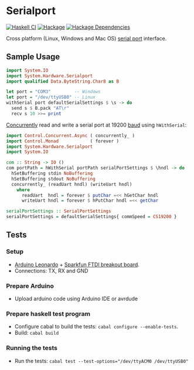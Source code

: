 # Serialport

[![Haskell CI](https://github.com/standardsemiconductor/serialport/actions/workflows/haskell.yml/badge.svg)](https://github.com/standardsemiconductor/serialport/actions/workflows/haskell.yml)
[![Hackage][hackage-badge]][hackage]
[![Hackage Dependencies][hackage-deps-badge]][hackage-deps]

Cross platform (Linux, Windows and Mac OS) [serial port](https://en.wikipedia.org/wiki/Serial_port) interface.

## Sample Usage

```haskell
import System.IO
import System.Hardware.Serialport
import qualified Data.ByteString.Char8 as B

let port = "COM3"         -- Windows
let port = "/dev/ttyUSB0" -- Linux
withSerial port defaultSerialSettings $ \s -> do
  send s $ B.pack "AT\r"
  recv s 10 >>= print
```

[Concurrently](https://hackage.haskell.org/package/async) read and write a serial port at 19200 [baud](https://learn.sparkfun.com/tutorials/serial-communication/rules-of-serial) using `hWithSerial`:
```haskell
import Control.Concurrent.Async ( concurrently_ )
import Control.Monad            ( forever )
import System.Hardware.Serialport
import System.IO

com :: String -> IO ()
com portPath = hWithSerial portPath serialPortSettings $ \hndl -> do
  hSetBuffering stdin NoBuffering
  hSetBuffering stdout NoBuffering
  concurrently_ (readUart hndl) (writeUart hndl)
    where
      readUart  hndl = forever $ putChar =<< hGetChar hndl
      writeUart hndl = forever $ hPutChar hndl =<< getChar

serialPortSettings :: SerialPortSettings
serialPortSettings = defaultSerialSettings{ commSpeed = CS19200 }
```

## Tests

### Setup
* [Arduino Leonardo](http://arduino.cc/en/Main/arduinoBoardLeonardo) + [Sparkfun FTDI breakout board](https://www.sparkfun.com/products/718).
* Connections: TX, RX and GND

### Prepare Arduino
* Upload arduino code using Arduino IDE or avrdude

### Prepare haskell test program
* Configure cabal to build the tests: `cabal configure --enable-tests`.
* Build: `cabal build`

### Running the tests
* Run the tests: `cabal test --test-options="/dev/ttyACM0 /dev/ttyUSB0"`

[hackage]:            <https://hackage.haskell.org/package/serialport>
[hackage-badge]:      <https://img.shields.io/hackage/v/serialport.svg?color=success>
[hackage-deps-badge]: <https://img.shields.io/hackage-deps/v/serialport.svg>
[hackage-deps]:       <http://packdeps.haskellers.com/feed?needle=serialport>
